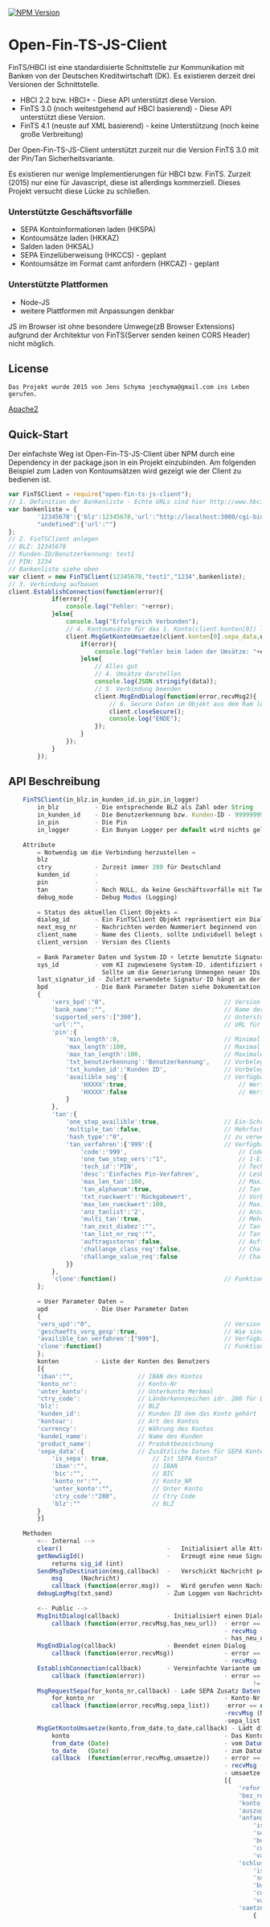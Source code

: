 [![NPM Version][npm-image]][npm-url]
# Open-Fin-TS-JS-Client

FinTS/HBCI ist eine standardisierte Schnittstelle zur Kommunikation mit Banken von der Deutschen Kreditwirtschaft (DK).
Es existieren derzeit drei Versionen der Schnittstelle.
  * HBCI 2.2 bzw. HBCI+									- Diese API unterstützt diese Version.
  * FinTS 3.0	(noch weitestgehend auf HBCI basierend) - Diese API unterstützt diese Version.
  * FinTS 4.1	(neuste auf XML basierend)				- keine Unterstützung (noch keine große Verbreitung)

Der Open-Fin-TS-JS-Client unterstützt zurzeit nur die Version FinTS 3.0 mit der Pin/Tan Sicherheitsvariante.

Es existieren nur wenige Implementierungen für HBCI bzw. FinTS.
Zurzeit (2015) nur eine für Javascript, diese ist allerdings kommerziell. Dieses Projekt versucht diese Lücke zu schließen.

### Unterstützte Geschäftsvorfälle
  * SEPA Kontoinformationen laden (HKSPA)
  * Kontoumsätze laden (HKKAZ)
  * Salden laden (HKSAL)
  * SEPA Einzelüberweisung (HKCCS) - geplant
  * Kontoumsätze im Format camt anfordern (HKCAZ) - geplant

### Unterstützte Plattformen
  * Node-JS
  * weitere Plattformen mit Anpassungen denkbar

JS im Browser ist ohne besondere Umwege(zB Browser Extensions) aufgrund der Architektur von FinTS(Server senden keinen CORS Header) nicht möglich.

## License
	Das Projekt wurde 2015 von Jens Schyma jeschyma@gmail.com ins Leben gerufen.
  [Apache2](LICENSE)  

## Quick-Start
Der einfachste Weg ist Open-Fin-TS-JS-Client über NPM durch eine Dependency in der package.json in ein Projekt einzubinden.
Am folgenden Beispiel zum Laden von Kontoumsätzen wird gezeigt wie der Client zu bedienen ist.

```js
var FinTSClient = require("open-fin-ts-js-client");
// 1. Definition der Bankenliste - Echte URLs sind hier http://www.hbci-zka.de/institute/institut_auswahl.htm erhältlich.
var bankenliste = {
		'12345678':{'blz':12345678,'url':"http://localhost:3000/cgi-bin/hbciservlet"},
		"undefined":{'url':""}
};
// 2. FinTSClient anlegen
// BLZ: 12345678
// Kunden-ID/Benutzerkennung: test1
// PIN: 1234
// Bankenliste siehe oben
var client = new FinTSClient(12345678,"test1","1234",bankenliste);
// 3. Verbindung aufbauen
client.EstablishConnection(function(error){
			if(error){
				console.log("Fehler: "+error);
			}else{
				console.log("Erfolgreich Verbunden");
				// 4. Kontoumsätze für das 1. Konto(client.konten[0]) laden
				client.MsgGetKontoUmsaetze(client.konten[0].sepa_data,null,null,function(error2,rMsg,data){
					if(error){
						console.log("Fehler beim laden der Umsätze: "+error2);
					}else{
						// Alles gut
						// 4. Umsätze darstellen
						console.log(JSON.stringify(data));
						// 5. Verbindung beenden
						client.MsgEndDialog(function(error,recvMsg2){
							// 6. Secure Daten im Objekt aus dem Ram löschen
							client.closeSecure();
							console.log("ENDE");
						});
					}
				});
			}
		});
```

## API Beschreibung
```js
	FinTSClient(in_blz,in_kunden_id,in_pin,in_logger)
		in_blz			- Die entsprechende BLZ als Zahl oder String
		in_kunden_id	- Die Benutzerkennung bzw. Kunden-ID - 9999999999 = Anonymer Benutzer
		in_pin			- Die Pin
		in_logger		- Ein Bunyan Logger per default wird nichts gelogged
		
	Attribute
		= Notwendig um die Verbindung herzustellen =
		blz
		ctry			- Zurzeit immer 280 für Deutschland
		kunden_id		- 
		pin				-
		tan				- Noch NULL, da keine Geschäftsvorfälle mit Tan zurzeit unterstützt
		debug_mode		- Debug Modus (Logging)
		
		= Status des aktuellen Client Objekts =
		dialog_id		- Ein FinTSClient Objekt repräsentiert ein Dialog / dies ist die vom KI zugewiesene ID
		next_msg_nr		- Nachrichten werden Nummeriert beginnend von 1 dies ist die nächste Nummer
		client_name		- Name des Clients, sollte individuell belegt werden mit dem Namen der die API nutzenden Software
		client_version	- Version des Clients
		
		= Bank Parameter Daten und System-ID + letzte benutzte Signatur-ID
		sys_id			- vom KI zugewiesene System-ID, identifiziert diese Anwendung für den entsprechenden Benutzer eindeutig.
						  Sollte um die Generierung Unmengen neuer IDs zu vermeiden für weitere Verbindungen beibehalten werden (für immer).
		last_signatur_id - Zuletzt verwendete Signatur-ID hängt an der System-ID und gewährleistet, dass Nachrichten nicht mehrfach eingereicht werden.
		bpd				- Die Bank Parameter Daten siehe Dokumentation zu mehr Details
		{
			'vers_bpd':"0",									// Version der BPD
			'bank_name':"",									// Name der Bank
			'supported_vers':["300"],						// Unterstützte HBCI/FinTS Versionen
			'url':"",										// URL für Pin/Tan, wird durch die Bankenliste und die BLZ vorbelegt
			'pin':{
				'min_length':0,								// Minimal Länge der Pin
				'max_length':100,							// Maximal Länge der Pin
				'max_tan_length':100,						// Maximale Länger der Tan
				'txt_benutzerkennung':'Benutzerkennung',	// Vorbelegungs Text für das Feld Benutzerkennung
				'txt_kunden_id':'Kunden ID',				// Vorbelegungs Text für das Feld Kunden-ID
				'availible_seg':{							// Verfügbare Geschäftsvorfälle als Key und Wert für Tanerforderlichkeit
					'HXXXX':true,								// Wert true -> mit Tan
					'HXXXX':false								// Wert false -> ohne Tan
				}
			},
			'tan':{
				'one_step_availible':true,					// Ein-Schritt-Verfahren verfügbar
				'multiple_tan':false,						// Mehrfachtan
				'hash_type':"0",							// zu verwendender Hash Algorithmus
				'tan_verfahren':{'999':{					// Verfügbare Tan Verfahren
					'code':'999',								// Code des Verfahrens
					'one_two_step_vers':"1",					// 1-Ein Schritt-Verfahren / 2-Zwei Schritt-Verfahren
					'tech_id':'PIN',							// Technische ID des Verfahrens
					'desc':'Einfaches Pin-Verfahren',			// Lesbare Beschreibung des Verfahrens
					'max_len_tan':100,							// Maximal Länge der Tan
					'tan_alphanum':true,						// Tan Alphanumerisch?
					'txt_rueckwert':'Rückgabewert',				// Vorbelegungs Text Rückgabewert
					'max_len_rueckwert':100,					// Maximale Länge des Rückgabewerts
					'anz_tanlist':'2',							// Anzahl Tan-Listen
					'multi_tan':true,							// Mehrfachtan?
					'tan_zeit_diabez':"",						// Tan Zeit Dialog Bezug
					'tan_list_nr_req':"",						// Tan Listennummer erforderlich?
					'auftragsstorno':false,						// Auftragsstorno?
					'challange_class_req':false,				// Challange Klasse erforderlich?
					'challange_value_req':false					// Challange Wert erforderlich?
				}}
			},
			'clone':function()								// Funktion um die Daten zu Clonen
		};
		
		= User Parameter Daten =
		upd				- Die User Parameter Daten
		{
		'vers_upd':"0",										// Version der User Parameter Daten
		'geschaefts_vorg_gesp':true,						// Wie sind die nicht aufgeführten Geschäftsvorfälle zu Werten? true =  sind gesperrt / false = keine Aussage darüber treffbar
		'availible_tan_verfahren':["999"],					// Verfügbare Tan Verfahren für den Benutzer, [0] ist die aktuell verwendete
		'clone':function()									// Funktion um die Daten zu clonen
		};
		konten 			- Liste der Konten des Benutzers
		[{
		'iban':"", 					// IBAN des Kontos
		'konto_nr': 				// Konto-Nr
		'unter_konto': 				// Unterkonto Merkmal
		'ctry_code': 				// Länderkennzeichen idr. 280 für Deutschland
		'blz': 						// BLZ
		'kunden_id': 				// Kunden ID dem das Konto gehört
		'kontoar':	 				// Art des Kontos
		'currency': 				// Währung des Kontos
		'kunde1_name': 				// Name des Kunden
		'product_name': 			// Produktbezeichnung
 		'sepa_data':{				// Zusätzliche Daten für SEPA Konten, kann null sein, wenn kein SEPA Konto z.B. Depots etc.
			'is_sepa': true,			// Ist SEPA Konto?
    		'iban':"",					// IBAN
    		'bic':"",					// BIC
    		'konto_nr':"",				// Konto_NR
    		'unter_konto':"",			// Unter Konto
    		'ctry_code':"280",			// Ctry Code
    		'blz':""					// BLZ
		}
		}]
		
	Methoden
		<-- Internal -->
		clear()								-	Initialisiert alle Attribute
		getNewSigId()						-	Erzeugt eine neue Signatur ID
			returns sig_id (int)
		SendMsgToDestination(msg,callback)	-	Verschickt Nachricht per HTTPS an die Bank
			msg		(Nachricht)
			callback (function(error,msg))	=	Wird gerufen wenn Nachricht erfolgreich (error==null) verschickt + Antwort(msg instance of Nachricht) empfangen
		debugLogMsg(txt,send)				- Zum Loggen von Nachrichten
		
		<-- Public -->
		MsgInitDialog(callback)				- Initialisiert einen Dialog
			callback (function(error,recvMsg,has_neu_url))	- error == null Kein Fehler
															- recvMsg (Nachricht)
															- has_neu_url == true wenn eine andere URL zurückgemeldet wurde
		MsgEndDialog(callback)				- Beendet einen Dialog
			callback (function(error,recvMsg))				- error == null kein Fehler
															- recvMsg (Nachricht)
		EstablishConnection(callback)		- Vereinfachte Variante um eine Verbindung mit der Bank aufzubauen
			callback (function(error))						- error == null kein Fehler
																	!= null Fehler / ein MsgEndDialog ist nichtmehr erforderlich
		MsgRequestSepa(for_konto_nr,callback) - Lade SEPA Zusatz Daten (vor allem die BIC)
			for_konto_nr									- Konto-Nr für das betreffende Konto, kann aber auch weg gelassen werden, dann für alle Konten
			callback (function(error,recvMsg,sepa_list))	-error == null kein Fehler
															-recvMsg (Nachricht)
															-sepa_list [] array von Sepa Daten Format siehe UPD Konten[].sepa_data
		MsgGetKontoUmsaetze(konto,from_date,to_date,callback) - Lädt die Kontenumsätze für ein bestimmtes Konto
			konto											- Das Konto für das die Umsätze geladen werden sollen
			from_date (Date)								- vom Datum (können leer==null gelassen werden dann wird alles verfügbare geladen)
			to_date	  (Date)								- zum Datum
			callback  (function(error,recvMsg,umsaetze))	- error == null kein Fehler
															- recvMsg (Nachricht)
															- umsaetze [] Enthält die Umsatz Daten mit folgendem Format
															[{			// pro Tag ein Objekt siehe MT490 SWIFT Format
																'refnr':"STARTUMS",		// ReferenzNummer
																'bez_refnr':null,		// BezugsreferenzNummer
																'konto_bez':"12345678/0000000001",	// Kontobezeichnung BLZ/Kontonr
																'auszug_nr':"",			// Auszugsnummer
																'anfangssaldo':{
																	'isZwischensaldo':false,
																	'soll_haben' 	: 'H',
																	'buchungsdatum' : Date,
																	'currency':'EUR',
																	'value':150.22 },
																'schlusssaldo':{
																	'isZwischensaldo':false,
																	'soll_haben' 	: 'H',
																	'buchungsdatum' : Date,
																	'currency':'EUR',
																	'value':150.22 },
																'saetze':[				// Die eigentlichen Buchungssätze
																	{
																		'datum':Date,
																		'is_storno':false,
																		'soll_haben':'S',
																		'value':150.22,
																		'is_verwendungszweck_object':true,// Verwendungszweck ist Objekt?
																		'verwendungszweck': "TEXT" // oder
																			{
																				'buchungstext':"",
																				'primanoten_nr':"",
																				'text':"",
																				'bic_kontrahent':"",
																				'iban_kontrahent':"",
																				'name_kontrahent':"",
																				'text_key_addion':""
																			}
																	}
																]
															}]
		MsgGetSaldo(konto,cb)			-Lädt den Saldo eines bestimmten Kontos
			konto											- Das Konto für das der Saldo geladen werden sollen
			callback  (function(error,recvMsg,saldo))		- error == null kein Fehler
																-saldo
																{"desc":"Normalsparen",
																 "cur":"EUR",
																 "saldo":{	"soll_haben":"H",		// SALDO OBJECT
																			"buchungsdatum":Date,
																			"currency":"EUR",
																			"value":5},
																 "saldo_vorgemerkt":null,			// SALDO OBJECT
																 "credit_line":{ 	"currency":"EUR",
																					"value":5},		// BETRAG OBJECT
																 "avail_amount":null,				// BETRAG OBJECT
																 "used_amount":null,				// BETRAG OBJECT
																 "overdraft":null,					// BETRAG OBJECT
																 "booking_date":Date,
																 "faelligkeit_date":Date}
		closeSecure ()			-	Stellt sicher, dass keine Sensiblen Informationen wie die PIN noch im RAM sind, sollte am Ende immer gerufen werden
```
Besonders zu beachten ist, dass pro FinTS-Dialog, das heißt pro FinTSClient Objekt nur auf ein Callback gleichzeitig gewartet werden kann. Das liegt daran, dass das FinTS Protokoll ein sequenzielles Protokoll ist, welches nur eine Nachricht als Anfrage pro Dialog zur selben Zeit erlaubt. Der Nutzer der Client-Bibliothek hat sicherzustellen, dass nur eine Anfrage zur selben Zeit läuft. Wird dies nicht eingehalten führt die Client Library das Senden der Nachricht nicht aus und schmeißt eine Exception. Ein Beispiel das die falsche und richtige Verwendung der Client-Library zeigt:
```javascript
// Achtung: Falsche Verwendung führt zu einer Exception
client.MsgGetKontoUmsaetze(client.konten[0].sepa_data,null,null,function(error2,rMsg,data){ 
	... do something ... } );
client.MsgGetKontoUmsaetze(client.konten[1].sepa_data,null,null,function(error2,rMsg,data){
	... do something ... } );// Hier wird eine Exception geschmissen
client.MsgGetKontoUmsaetze(client.konten[2].sepa_data,null,null,function(error2,rMsg,data){
	... do something ... } );// Hier wird eine Exception geschmissen
client.MsgGetKontoUmsaetze(client.konten[3].sepa_data,null,null,function(error2,rMsg,data){
	... do something ... } );// Hier wird eine Exception geschmissen
// Richtige Aufruf Hirarchie von Mehrfachen Aufträgen pro Dialog
client.MsgGetKontoUmsaetze(client.konten[0].sepa_data,null,null,function(error2,rMsg,data){ 
	//... do something ... 
	client.MsgGetKontoUmsaetze(client.konten[1].sepa_data,null,null,function(error2,rMsg,data){
		//... do something ... 
		client.MsgGetKontoUmsaetze(client.konten[2].sepa_data,null,null,function(error2,rMsg,data){
			//... do something ... 
			client.MsgGetKontoUmsaetze(client.konten[3].sepa_data,null,null,function(error2,rMsg,data){
				//... do something ... 
				// Done
			} );
		} );
	} );	 
} );
// Die Schachtelung von Callback-Funktionen führt hier zu sehr unleserlichen Code
// Lösen können dies Biblitheken die speziell für dieses Problem entwickelt wurden
// ein Beispiel ist ASYNC vgl. https://www.npmjs.com/package/async
	var async = require("async");
	async.series([
	    function(callback){
	        client.MsgGetKontoUmsaetze(client.konten[0].sepa_data,null,null,function(error2,rMsg,data){ 
	        	//... do something ...
	        	callback(null, 'result_1');
	        });
	    },
	    function(callback){
	        client.MsgGetKontoUmsaetze(client.konten[1].sepa_data,null,null,function(error2,rMsg,data){ 
	        	//... do something ...
	        	callback(null, 'result_2');
	        });
	    },
	    // ...
	],
	function(err, results){
	    // results is now equal to ['result_1', 'result_2']
	    // done
	});
// bzw. als Schleife
	async.eachSeries([1,2,3,4], function(i, callback) {
		client.MsgGetKontoUmsaetze(client.konten[i].sepa_data,null,null,function(error2,rMsg,data){ 
	        	//... do something ...
	        	callback(null, 'result');
	        });
	},
	function(err, results){
	    // results is now equal to ['result', 'result']
	    // done
	});
```

## Entwickler-Tools

Das Projekt beinhaltet auch einen FinTS 3.0 Server.
Unterstützt wird nur das Pin/Tan Verfahren.
Der Server dient primär als Testserver für die Entwicklung der API, er wird auch für die TestCases verwendet.
  * [Server Standalone Script!](dev/Run_FinTSServer.js)

## Test-Cases

Um die Tests zu starten im Verzeichnis des Projekts folgenden Befehl in der Konsole ausführen:
```shell
npm test
```
Für die Tests wird der interne FinTS Server verwendet und die in der Datei credentials.js konfigurierten FinTS Real Server.
credentials.js
```js
	module.exports = {
		bankenliste:{
			'12345678':{'blz':12345678,'url':"http://localhost:3000/cgi-bin/hbciservlet"},
			"undefined":{'url':""}
		},
		blz:12345678,
		user:"maxmuster",
		pin:"12345",
		bunyan_live_logger:true
	};
```

Um ein Code-Coverage Test durchzuführen folgenden Befehl im Paket eingeben.
```shell
npm run coverage
```
Die Demos können auch direkt aus dem Paket ausgeführt werden.
```shell
npm run demo
```

## Logging

Logs werden mit [Bunyan](https://www.npmjs.com/package/bunyan) erstellt. Standardmäßig werden keine Logs erstellt. Soll das Logging aktiviert werden muss wie folgt ein Logger beim Aufruf des Konstruktors mitgegeben werden.
```js
	var bunyan = require("bunyan");
	var log = bunyan.createLogger({
			name: 'demo_fints_logger',
			stream: process.stdout,
			level: 'trace'
		});
	var client = new FinTSClient(12345678,"test1","1234",bankenliste,log);
```
Für eine bessere Darstellung empfiehlt sich Bunyan CLI.
```shell
node examples/zeige_kontoumsaetze.js log | bunyan -l trace
```
Alternativ können mit dem Bunyan Live Logger die Logs live dargestellt werden. Für die TestCases kann durch credentials.js und dem Attribut bunyan_live_logger:true der Live Logger direkt gestartet werden.


## Links

  * [FinTS 3.0 Spezifikation](http://www.hbci-zka.de/spec/3_0.htm)
  * [Banken URL Liste](http://www.hbci-zka.de/institute/institut_auswahl.htm)

[npm-image]: https://img.shields.io/npm/v/open-fin-ts-js-client.svg?style=flat
[npm-url]: https://npmjs.org/package/open-fin-ts-js-client
